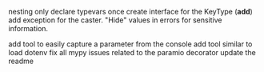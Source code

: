 nesting
only declare typevars once
create interface for the KeyType (__add__)
add exception for the caster. "Hide" values in errors for sensitive information.

add tool to easily capture a parameter from the console
add tool similar to load dotenv
fix all mypy issues related to the paramio decorator
update the readme
